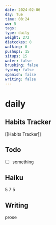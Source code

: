 ```yaml
---
date: 2024-02-06
day: Tue
time: 08:24
ww: 5
tags: 
type: daily
weight: 272
dietcokes: 8
walking: 0
pushups: 15
situps: 15
water: false
brushing: false
typing: false
spanish: false
writing: false
---
```


# daily

## Habits Tracker
[[Habits Tracker]]

## Todo
- [ ] something
## Haiku
5
7
5
## Writing
prose
